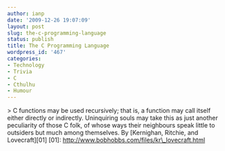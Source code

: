 ```yaml
---
author: ianp
date: '2009-12-26 19:07:09'
layout: post
slug: the-c-programming-language
status: publish
title: The C Programming Language
wordpress_id: '467'
categories:
- Technology
- Trivia
- C
- Cthulhu
- Humour
---
```


\> C functions may be used recursively; that is, a function may call
itself either directly or indirectly. Uninquiring souls may take this as
just another peculiarity of those C folk, of whose ways their neighbours
speak little to outsiders but much among themselves. By [Kernighan,
Ritchie, and Lovecraft][01] [01]:
http://www.bobhobbs.com/files/kr\_lovecraft.html
